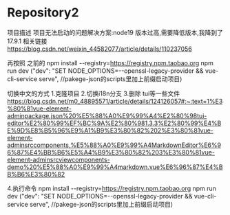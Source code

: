 # Repository2
项目描述
项目无法启动的问题解决方案:node19 版本过高,需要降低版本,我降到了17.9.1
相关链接
https://blog.csdn.net/weixin_44582077/article/details/110237056

再按照 之前的
npm install --registry=https://registry.npm.taobao.org
npm run dev ("dev": "SET NODE_OPTIONS=--openssl-legacy-provider && vue-cli-service serve", //pakege-json的scripts里加上前缀启动项目)

切换中文的方式
1.克隆项目
2.切换i18n分支
3.删除 tui等一些文件 https://blog.csdn.net/m0_48895571/article/details/124126057#:~:text=1%E3%80%81vue-element-adminpackage.json%20%E5%88%A0%E9%99%A4%E2%80%98tui-editor%E2%80%99%EF%BC%9A%E2%80%981.3.3%E2%80%99%E4%BE%9D%E8%B5%96%E9%A1%B9%E3%80%82%202%E3%80%81vue-element-adminsrccomponents,%E5%88%A0%E9%99%A4MarkdownEditor%E6%96%87%E4%BB%B6%E5%A4%B9%E3%80%82%203%E3%80%81vue-element-adminsrcviewcomponents-demo%20%E5%88%A0%E9%99%A4markdown.vue%E6%96%87%E4%BB%B6%E3%80%82


4.执行命令
npm install --registry=https://registry.npm.taobao.org
npm run dev ("dev": "SET NODE_OPTIONS=--openssl-legacy-provider && vue-cli-service serve", //pakege-json的scripts里加上前缀启动项目)
